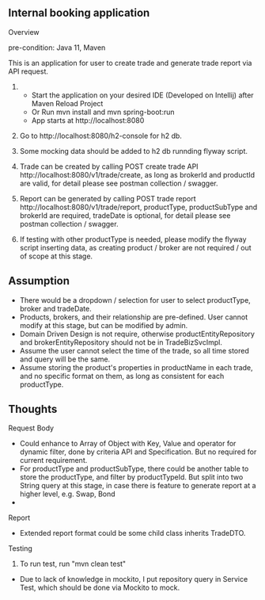 Internal booking application
-
Overview

pre-condition: 
Java 11, Maven

This is an application for user to create trade and generate trade report via API request.

1. - Start the application on your desired IDE (Developed on Intellij) after Maven Reload Project
    - Or Run mvn install and mvn spring-boot:run
    - App starts at http://localhost:8080

2. Go to http://localhost:8080/h2-console for h2 db.

3. Some mocking data should be added to h2 db runnding flyway script.
4. Trade can be created by calling POST create trade API http://localhost:8080/v1/trade/create, as long as brokerId and productId are valid, for detail please see postman collection / swagger.
5. Report can be generated by calling POST trade report http://localhost:8080/v1/trade/report, productType, productSubType and brokerId are required, tradeDate is optional, for detail please see postman collection / swagger.
6. If testing with other productType is needed, please modify the flyway script inserting data, as creating product / broker are not required / out of scope at this stage.


Assumption 
-

- There would be a dropdown / selection for user to select productType, broker and tradeDate.
- Products, brokers, and their relationship are pre-defined. User cannot modify at this stage, but can be modified by admin.
- Domain Driven Design is not require, otherwise productEntityRepository and brokerEntityRepository should not be in TradeBizSvcImpl.
- Assume the user cannot select the time of the trade, so all time stored and query will be the same.
- Assume storing the product's properties in productName in each trade, and no specific format on them, as long as consistent for each productType. 

Thoughts
- 
Request Body
- Could enhance to Array of Object with Key, Value and operator for dynamic filter, done by criteria API and Specification. But no required for current requirement.
- For productType and productSubType, there could be another table to store the productType, and filter by productTypeId. But split into two String query at this stage, in case there is feature to generate report at a higher level, e.g. Swap, Bond
-
Report
- Extended report format could be some child class inherits TradeDTO.  

Testing
1. To run test, run "mvn clean test"
- Due to lack of knowledge in mockito, I put repository query in Service Test, which should be done via Mockito to mock.